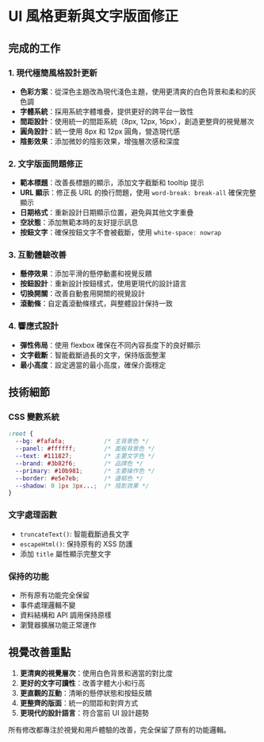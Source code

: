 # UI 風格更新與文字版面修正

## 完成的工作

### 1. 現代極簡風格設計更新
- **色彩方案**：從深色主題改為現代淺色主題，使用更清爽的白色背景和柔和的灰色調
- **字體系統**：採用系統字體堆疊，提供更好的跨平台一致性
- **間距設計**：使用統一的間距系統（8px, 12px, 16px），創造更整齊的視覺層次
- **圓角設計**：統一使用 8px 和 12px 圓角，營造現代感
- **陰影效果**：添加微妙的陰影效果，增強層次感和深度

### 2. 文字版面問題修正
- **範本標題**：改善長標題的顯示，添加文字截斷和 tooltip 提示
- **URL 顯示**：修正長 URL 的換行問題，使用 `word-break: break-all` 確保完整顯示
- **日期格式**：重新設計日期顯示位置，避免與其他文字重疊
- **空狀態**：添加無範本時的友好提示訊息
- **按鈕文字**：確保按鈕文字不會被截斷，使用 `white-space: nowrap`

### 3. 互動體驗改善
- **懸停效果**：添加平滑的懸停動畫和視覺反饋
- **按鈕設計**：重新設計按鈕樣式，使用更現代的設計語言
- **切換開關**：改善自動套用開關的視覺設計
- **滾動條**：自定義滾動條樣式，與整體設計保持一致

### 4. 響應式設計
- **彈性佈局**：使用 flexbox 確保在不同內容長度下的良好顯示
- **文字截斷**：智能截斷過長的文字，保持版面整潔
- **最小高度**：設定適當的最小高度，確保介面穩定

## 技術細節

### CSS 變數系統
```css
:root {
  --bg: #fafafa;           /* 主背景色 */
  --panel: #ffffff;        /* 面板背景色 */
  --text: #111827;         /* 主要文字色 */
  --brand: #3b82f6;        /* 品牌色 */
  --primary: #10b981;      /* 主要操作色 */
  --border: #e5e7eb;       /* 邊框色 */
  --shadow: 0 1px 3px...;  /* 陰影效果 */
}
```

### 文字處理函數
- `truncateText()`: 智能截斷過長文字
- `escapeHtml()`: 保持原有的 XSS 防護
- 添加 `title` 屬性顯示完整文字

### 保持的功能
- 所有原有功能完全保留
- 事件處理邏輯不變
- 資料結構和 API 調用保持原樣
- 瀏覽器擴展功能正常運作

## 視覺改善重點

1. **更清爽的視覺層次**：使用白色背景和適當的對比度
2. **更好的文字可讀性**：改善字體大小和行高
3. **更直觀的互動**：清晰的懸停狀態和按鈕反饋
4. **更整齊的版面**：統一的間距和對齊方式
5. **更現代的設計語言**：符合當前 UI 設計趨勢

所有修改都專注於視覺和用戶體驗的改善，完全保留了原有的功能邏輯。